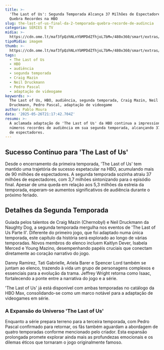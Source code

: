 ```yaml
---
title: >-
  'The Last of Us': Segunda Temporada Alcança 37 Milhões de Espectadores e
  Quebra Recordes na HBO
slug: the-last-of-us-final-da-2-temporada-quebra-recorde-de-audincia
categoria: SÉRIES E TV
midia: >-
  https://cdn.ome.lt/maf3fpQzhNLnYbMPDdZfhjoL7bM=/480x360/smart/extras/conteudos/Design_sem_nome42.png
tipoMidia: imagem
thumb: >-
  https://cdn.ome.lt/maf3fpQzhNLnYbMPDdZfhjoL7bM=/480x360/smart/extras/conteudos/Design_sem_nome42.png
tags:
  - The Last of Us
  - HBO
  - audiência
  - segunda temporada
  - Craig Mazin
  - Neil Druckmann
  - Pedro Pascal
  - adaptação de videogame
keywords: >-
  The Last of Us, HBO, audiência, segunda temporada, Craig Mazin, Neil
  Druckmann, Pedro Pascal, adaptação de videogame
author: Pablo Moura
data: '2025-05-26T21:17:42.704Z'
resumo: >-
  A aclamada adaptação de 'The Last of Us' da HBO continua a impressionar com
  números recordes de audiência em sua segunda temporada, alcançando 37 milhões
  de espectadores.
---
```


## Sucesso Contínuo para 'The Last of Us'

Desde o encerramento da primeira temporada, 'The Last of Us' tem mantido uma trajetória de sucesso espetacular na HBO, acumulando mais de 90 milhões de espectadores. A segunda temporada sozinha atraiu 37 milhões de espectadores, com 3,7 milhões sintonizando para o episódio final. Apesar de uma queda em relação aos 5,3 milhões da estreia da temporada, esperam-se aumentos significativos de audiência durante o próximo feriado.

## Detalhes da Segunda Temporada

Guiada pelos talentos de Craig Mazin (Chernobyl) e Neil Druckmann da Naughty Dog, a segunda temporada mergulha nos eventos de 'The Last of Us Parte II'. Diferente do primeiro jogo, que foi adaptado numa única temporada, este capítulo da história será explorado ao longo de várias temporadas. Novos membros do elenco incluem Kaitlyn Dever, Isabela Merced e Young Mazino, desempenhando papéis cruciais que conectam diretamente ao coração narrativo do jogo.

Danny Ramirez, Tati Gabrielle, Ariela Barer e Spencer Lord também se juntam ao elenco, trazendo à vida um grupo de personagens complexos e essenciais para a evolução da trama. Jeffrey Wright retorna como Isaac, fortalecendo a ponte entre a narrativa do jogo e a série.

'The Last of Us' já está disponível com ambas temporadas no catálogo da HBO Max, consolidando-se como um marco notável para a adaptação de videogames em série.

### A Expansão do Universo 'The Last of Us'

Enquanto a série prepara terreno para a terceira temporada, com Pedro Pascal confirmado para retornar, os fãs também aguardam a abordagem de quatro temporadas conforme mencionado pelo criador. Esta expansão prolongada promete explorar ainda mais as profundezas emocionais e os dilemas éticos que tornaram o jogo originalmente famoso.
